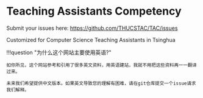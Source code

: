 # Teaching Assistants Competency

Submit your issues here: https://github.com/THUCSTAC/TAC/issues

Customized for Computer Science Teaching Assistants in Tsinghua

!!!question "为什么这个网站主要使用英语?"

    如你所见，这个网站参考和引用了很多英文资料，用英语建站，我就不用把这些资料再一一翻译过来。

    未来我们希望提供中文版本。如果英文导致您的理解有困难，请在git仓库提交一个issue请求我们解释。
